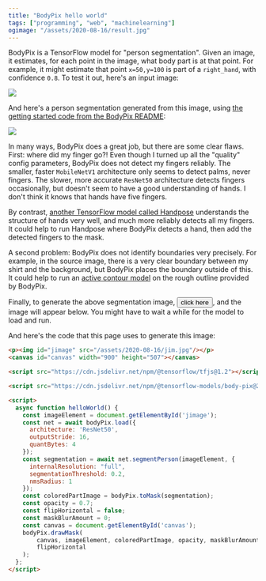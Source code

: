 ```yaml
---
title: "BodyPix hello world"
tags: ["programming", "web", "machinelearning"]
ogimage: "/assets/2020-08-16/result.jpg"
---
```


BodyPix is a TensorFlow model for "person segmentation".
Given an image, it estimates, 
for each point in the image, 
what body part is at that point.
For example, it might estimate that point `x=50,y=100` is part of a `right_hand`, with confidence `0.8`.
To test it out, here's an input image:

<p><img id="jimage" src="/assets/2020-08-16/jim.jpg"/></p>

And here's a person segmentation generated from this image,
using [the getting started code from the BodyPix README](https://github.com/tensorflow/tfjs-models/tree/master/body-pix):

<p><img src="/assets/2020-08-16/result.jpg"/></p>

In many ways, BodyPix does a great job,
but there are some clear flaws.
First: where did my finger go?!
Even though I turned up all the "quality" config parameters,
BodyPix does not detect my fingers reliably.
The smaller, faster `MobileNetV1` architecture only seems to detect palms, never fingers.
The slower, more accurate `ResNet50` architecture detects fingers occasionally,
but doesn't seem to have a good understanding of hands.
I don't think it knows that hands have five fingers.

By contrast, [another TensorFlow model called Handpose](https://github.com/tensorflow/tfjs-models/tree/master/handpose)
understands the structure of hands very well,
and much more reliably detects all my fingers.
It could help to run Handpose where BodyPix detects a hand,
then add the detected fingers to the mask.

A second problem: BodyPix does not identify boundaries very precisely.
For example,
in the source image, 
there is a very clear boundary between my shirt and the background,
but BodyPix places the boundary outside of this.
It could help to run an [active contour model](https://en.wikipedia.org/wiki/Active_contour_model)
on the rough outline provided by BodyPix.

Finally, to generate the above segmentation image,
<button onclick="helloWorld()">click here</button>,
and the image will appear below.
You might have to wait a while for the model to load and run.

<canvas id="canvas" width="900" height="507"></canvas>

<script src="https://cdn.jsdelivr.net/npm/@tensorflow/tfjs@1.2"></script>

<script src="https://cdn.jsdelivr.net/npm/@tensorflow-models/body-pix@2.0"></script>

<script>
  async function helloWorld() {
    const imageElement = document.getElementById('jimage');
    const net = await bodyPix.load({
      architecture: 'ResNet50',
      outputStride: 16,
      quantBytes: 4
    });
    const segmentation = await net.segmentPerson(imageElement, {
      internalResolution: "full",
      segmentationThreshold: 0.2,
      nmsRadius: 1
    });
    const coloredPartImage = bodyPix.toMask(segmentation);
    const opacity = 0.7;
    const flipHorizontal = false;
    const maskBlurAmount = 0;
    const canvas = document.getElementById('canvas');
    bodyPix.drawMask(
        canvas, imageElement, coloredPartImage, opacity, maskBlurAmount,
        flipHorizontal
    );
  };
</script>

And here's the code that this page uses to generate this image:

```html
<p><img id="jimage" src="/assets/2020-08-16/jim.jpg"/></p>
<canvas id="canvas" width="900" height="507"></canvas>

<script src="https://cdn.jsdelivr.net/npm/@tensorflow/tfjs@1.2"></script>

<script src="https://cdn.jsdelivr.net/npm/@tensorflow-models/body-pix@2.0"></script>

<script>
  async function helloWorld() {
    const imageElement = document.getElementById('jimage');
    const net = await bodyPix.load({
      architecture: 'ResNet50',
      outputStride: 16,
      quantBytes: 4
    });
    const segmentation = await net.segmentPerson(imageElement, {
      internalResolution: "full",
      segmentationThreshold: 0.2,
      nmsRadius: 1
    });
    const coloredPartImage = bodyPix.toMask(segmentation);
    const opacity = 0.7;
    const flipHorizontal = false;
    const maskBlurAmount = 0;
    const canvas = document.getElementById('canvas');
    bodyPix.drawMask(
        canvas, imageElement, coloredPartImage, opacity, maskBlurAmount,
        flipHorizontal
    );
  };
</script>
```